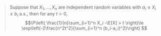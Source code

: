> Suppose that $X_1,\dots,X_n$ are independent random variables with  $a_i\le X_i\le b_i$ a.s., then for any $t>0$,
> $$\P\left( \frac{1}{n}\sum_{i=1}^n X_i -\E[X] > t \right)\le \exp\left(-2\frac{n^2t^2}{\sum_{i=1}^n (b_i-a_i)^2}\right) $$